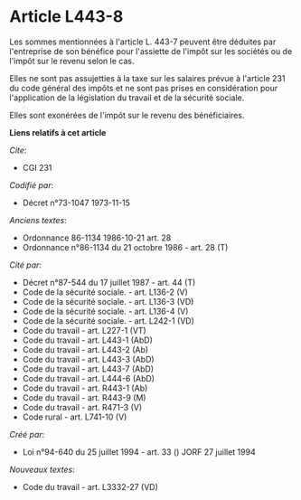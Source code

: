 # Article L443-8

Les sommes mentionnées à l'article L. 443-7 peuvent être déduites par l'entreprise de son bénéfice pour l'assiette de l'impôt
sur les sociétés ou de l'impôt sur le revenu selon le cas.

Elles ne sont pas assujetties à la taxe sur les salaires prévue à l'article 231 du code général des impôts et ne sont pas
prises en considération pour l'application de la législation du travail et de la sécurité sociale.

Elles sont exonérées de l'impôt sur le revenu des bénéficiaires.

**Liens relatifs à cet article**

_Cite_:

  - CGI 231

_Codifié par_:

  - Décret n°73-1047 1973-11-15

_Anciens textes_:

  - Ordonnance 86-1134 1986-10-21 art. 28
  - Ordonnance n°86-1134 du 21 octobre 1986 - art. 28 (T)

_Cité par_:

  - Décret n°87-544 du 17 juillet 1987 - art. 44 (T)
  - Code de la sécurité sociale. - art. L136-2 (V)
  - Code de la sécurité sociale. - art. L136-3 (VD)
  - Code de la sécurité sociale. - art. L136-4 (V)
  - Code de la sécurité sociale. - art. L242-1 (VD)
  - Code du travail - art. L227-1 (VT)
  - Code du travail - art. L443-1 (AbD)
  - Code du travail - art. L443-2 (Ab)
  - Code du travail - art. L443-3 (AbD)
  - Code du travail - art. L443-7 (AbD)
  - Code du travail - art. L444-6 (AbD)
  - Code du travail - art. R443-1 (Ab)
  - Code du travail - art. R443-9 (M)
  - Code du travail - art. R471-3 (V)
  - Code rural - art. L741-10 (V)

_Créé par_:

  - Loi n°94-640 du 25 juillet 1994 - art. 33 () JORF 27 juillet 1994

_Nouveaux textes_:

  - Code du travail - art. L3332-27 (VD)
